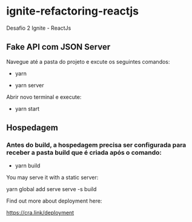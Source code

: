 # ignite-refactoring-reactjs
Desafio 2 Ignite - ReactJs

## Fake API com JSON Server
Navegue até a pasta do projeto e excute os seguintes comandos:

- yarn

- yarn server

Abrir novo terminal e execute:
- yarn start

## Hospedagem
### Antes do build, a hospedagem precisa ser configurada para receber a pasta build que é criada após o comando:

- yarn build

You may serve it with a static server:

  yarn global add serve
  serve -s build

Find out more about deployment here:

  https://cra.link/deployment
